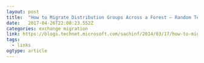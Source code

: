 ```yaml
---
layout: post 
title:  "How to Migrate Distribution Groups Across a Forest – Random Technical Artices By Sachin Filinto" 
date:   2017-04-26T22:08:23.552Z 
categories: exchange migration
link: https://blogs.technet.microsoft.com/sachinf/2014/03/17/how-to-migrate-distribution-groups-across-a-forest/ 
tags:
  - links
ogtype: article 
---
```


